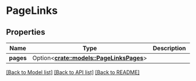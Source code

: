 # PageLinks

## Properties

Name | Type | Description | Notes
------------ | ------------- | ------------- | -------------
**pages** | Option<[**crate::models::PageLinksPages**](page_links_pages.md)> |  | [optional]

[[Back to Model list]](../README.md#documentation-for-models) [[Back to API list]](../README.md#documentation-for-api-endpoints) [[Back to README]](../README.md)


